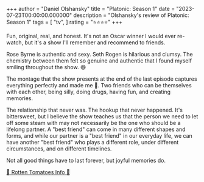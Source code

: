 +++
author = "Daniel Olshansky"
title = "Platonic: Season 1"
date = "2023-07-23T00:00:00.000000"
description = "Olshansky's review of Platonic: Season 1"
tags = [
    "tv",
]
rating = "⭐⭐⭐⭐"
+++

Fun, original, real, and honest. It's not an Oscar winner I would ever re-watch, but it's a show I'll remember and recommend to friends.

Rose Byrne is authentic and sexy. Seth Rogen is hilarious and clumsy. The chemistry between them felt so genuine and authentic that I found myself smiling throughout the show. 😄

The montage that the show presents at the end of the last episode captures everything perfectly and made me 🥹. Two friends who can be themselves with each other, being silly, doing drugs, having fun, and creating memories.

The relationship that never was. The hookup that never happened. It's bittersweet, but I believe the show teaches us that the person we need to let off some steam with may not necessarily be the one who should be a lifelong partner. A "best friend" can come in many different shapes and forms, and while our partner is a "best friend" in our everyday life, we can have another "best friend" who plays a different role, under different circumstances, and on different timelines.

Not all good things have to last forever, but joyful memories do.

[🍅 Rotten Tomatoes Info 🍅](https://www.rottentomatoes.com/tv/platonic/s01)
